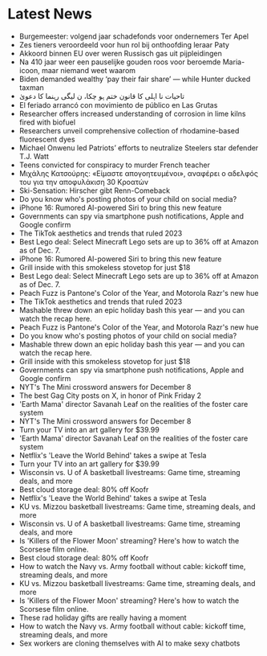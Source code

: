 # Latest News
-  Burgemeester: volgend jaar schadefonds voor ondernemers Ter Apel
-  Zes tieners veroordeeld voor hun rol bij onthoofding leraar Paty
-  Akkoord binnen EU over weren Russisch gas uit pijpleidingen
-  Na 410 jaar weer een pauselijke gouden roos voor beroemde Maria-icoon, maar niemand weet waarom
-  Biden demanded wealthy ‘pay their fair share’ — while Hunter ducked taxman
-  تاحیات نا اہلی کا قانون ختم ہو چکا، ن لیگی رہنما کا دعویٰ
-  El feriado arrancó con movimiento de público en Las Grutas
-  Researcher offers increased understanding of corrosion in lime kilns fired with biofuel
-  Researchers unveil comprehensive collection of rhodamine-based fluorescent dyes
-  Michael Onwenu led Patriots’ efforts to neutralize Steelers star defender T.J. Watt
-  Teens convicted for conspiracy to murder French teacher
-  Μιχάλης Κατσούρης: «Είμαστε απογοητευμένοι», αναφέρει ο αδελφός του για την αποφυλάκιση 30 Κροατών
-  Ski-Sensation: Hirscher gibt Renn-Comeback
-  Do you know who's posting photos of your child on social media?
-  iPhone 16: Rumored AI-powered Siri to bring this new feature
-  Governments can spy via smartphone push notifications, Apple and Google confirm
-  The TikTok aesthetics and trends that ruled 2023
-  Best Lego deal: Select Minecraft Lego sets are up to 36% off at Amazon as of Dec. 7.
-  iPhone 16: Rumored AI-powered Siri to bring this new feature
-  Grill inside with this smokeless stovetop for just $18
-  Best Lego deal: Select Minecraft Lego sets are up to 36% off at Amazon as of Dec. 7.
-  Peach Fuzz is Pantone's Color of the Year, and Motorola Razr's new hue
-  The TikTok aesthetics and trends that ruled 2023
-  Mashable threw down an epic holiday bash this year — and you can watch the recap here.
-  Peach Fuzz is Pantone's Color of the Year, and Motorola Razr's new hue
-  Do you know who's posting photos of your child on social media?
-  Mashable threw down an epic holiday bash this year — and you can watch the recap here.
-  Grill inside with this smokeless stovetop for just $18
-  Governments can spy via smartphone push notifications, Apple and Google confirm
-  NYT's The Mini crossword answers for December 8
-  The best Gag City posts on X, in honor of Pink Friday 2
-  'Earth Mama' director Savanah Leaf on the realities of the foster care system
-  NYT's The Mini crossword answers for December 8
-  Turn your TV into an art gallery for $39.99
-  'Earth Mama' director Savanah Leaf on the realities of the foster care system
-  Netflix's 'Leave the World Behind' takes a swipe at Tesla
-  Turn your TV into an art gallery for $39.99
-  Wisconsin vs. U of A basketball livestreams: Game time, streaming deals, and more
-  Best cloud storage deal: 80% off Koofr
-  Netflix's 'Leave the World Behind' takes a swipe at Tesla
-  KU vs. Mizzou basketball livestreams: Game time, streaming deals, and more
-  Wisconsin vs. U of A basketball livestreams: Game time, streaming deals, and more
-  Is 'Killers of the Flower Moon' streaming? Here's how to watch the Scorsese film online.
-  Best cloud storage deal: 80% off Koofr
-  How to watch the Navy vs. Army football without cable: kickoff time, streaming deals, and more
-  KU vs. Mizzou basketball livestreams: Game time, streaming deals, and more
-  Is 'Killers of the Flower Moon' streaming? Here's how to watch the Scorsese film online.
-  These rad holiday gifts are really having a moment
-  How to watch the Navy vs. Army football without cable: kickoff time, streaming deals, and more
-  Sex workers are cloning themselves with AI to make sexy chatbots

